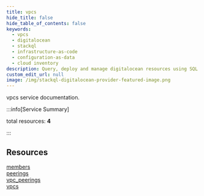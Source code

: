 ```yaml
---
title: vpcs
hide_title: false
hide_table_of_contents: false
keywords:
  - vpcs
  - digitalocean
  - stackql
  - infrastructure-as-code
  - configuration-as-data
  - cloud inventory
description: Query, deploy and manage digitalocean resources using SQL
custom_edit_url: null
image: /img/stackql-digitalocean-provider-featured-image.png
---
```


vpcs service documentation.

:::info[Service Summary]

total resources: __4__  

:::

## Resources
<div class="row">
<div class="providerDocColumn">
<a href="/services/vpcs/members/">members</a><br />
<a href="/services/vpcs/peerings/">peerings</a>
</div>
<div class="providerDocColumn">
<a href="/services/vpcs/vpc_peerings/">vpc_peerings</a><br />
<a href="/services/vpcs/vpcs/">vpcs</a>
</div>
</div>